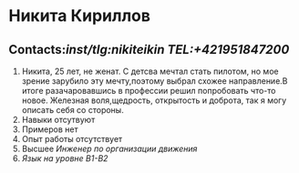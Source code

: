 # Никита Кириллов 
## Contacts:*inst/tlg:nikiteikin* _TEL:+421951847200_
1. Никита, 25 лет, не женат. С детсва мечтал стать пилотом, но мое зрение зарубило эту мечту,поэтому выбрал схожее направление.В итоге разачаровавшись в профессии решил попробовать что-то новое. Железная воля,щедрость, открытость и доброта, так я могу описать себя со стороны.
2. Навыки отсутвуют
3. Примеров нет
4. Опыт работы отсутствует
5. Высшее *Инженер по организации движения*
6. _Язык на уровне B1-B2_